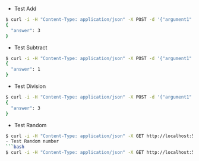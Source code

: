 - Test Add
```bash
$ curl -i -H "Content-Type: application/json" -X POST -d '{"argument1":2, "argument2":1 }' http://localhost:5000/add
{
  "answer": 3
}
```

- Test Subtract
```bash
$ curl -i -H "Content-Type: application/json" -X POST -d '{"argument1":4, "argument2":3 }' http://localhost:5000/subtract
{
  "answer": 1
}
```

- Test Division
```bash
$ curl -i -H "Content-Type: application/json" -X POST -d '{"argument1":12, "argument2":4 }' http://localhost:5000/division
{
  "answer": 3
}
```

- Test Random 
```bash
$ curl -i -H "Content-Type: application/json" -X GET http://localhost:5000/random
- Test Random number 
```bash
$ curl -i -H "Content-Type: application/json" -X GET http://localhost:5000/random/13

```
